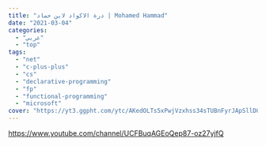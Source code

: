 ```yaml
---
title: "درة الاكواد لابن حماد | Mohamed Hammad"
date: "2021-03-04"
categories:
  - "عربي"
  - "top"
tags:
  - "net"
  - "c-plus-plus"
  - "cs"
  - "declarative-programming"
  - "fp"
  - "functional-programming"
  - "microsoft"
cover: "https://yt3.ggpht.com/ytc/AKedOLTs5xPwjVzxhss34sTUBnFyrJApSllD0pa3oQaOhw=s88-c-k-c0x00ffffff-no-rj"
---
```


https://www.youtube.com/channel/UCFBuqAGEoQep87-oz27yjfQ
